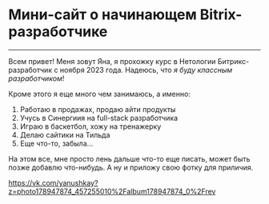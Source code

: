 # Мини-сайт о начинающем Bitrix-разработчике

__________________________________________

Всем привет! Меня зовут Яна, я прохожку курс в Нетологии Битрикс-разработчик с ноября 2023 года. Надеюсь, что *я буду классным разработчиком*! 

Кроме этого я еще много чем занимаюсь, а именно:
1. Работаю в продажах, продаю айти продукты
2. Учусь в Синергиия на full-stack разработчика
3. Играю в баскетбол, хожу на тренажерку
4. Делаю сайтики на Тильда
5. Еще что-то, забыла...

На этом все, мне просто лень дальше что-то еще писать, может быть позже добавлю что-нибудь. А ну и приложу свою фотку для приличия. 

https://vk.com/yanushkay?z=photo178947874_457255010%2Falbum178947874_0%2Frev









